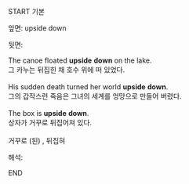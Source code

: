 START
기본

앞면:
upside down


뒷면:
<div>The canoe floated <strong>upside</strong> <strong>down</strong> on the lake. </div><div><div>그 카누는 뒤집힌 채 호수 위에 떠 있었다.</div></div><div><br></div><div><div>His sudden death turned her world <strong>upside</strong> <strong>down</strong>. </div><div><div>그의 갑작스런 죽음은 그녀의 세계를 엉망으로 만들어 버렸다.</div></div></div><div><br></div><div><div>The box is <strong>upside</strong> <strong>down</strong>. </div><div><div>상자가 거꾸로 뒤집어져 있다.</div></div></div><div><br></div><div>거꾸로 (된) , 뒤집혀</div>


해석:
<!--ID: 1746614454919-->
END